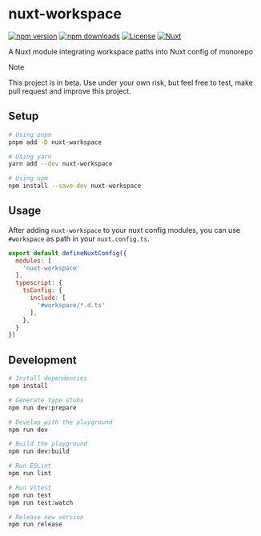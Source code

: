 # nuxt-workspace

[![npm version][npm-version-src]][npm-version-href]
[![npm downloads][npm-downloads-src]][npm-downloads-href]
[![License][license-src]][license-href]
[![Nuxt][nuxt-src]][nuxt-href]

A Nuxt module integrating workspace paths into Nuxt config of monorepo

> [!NOTE]
> This project is in beta. Use under your own risk, but feel free to test, make pull request and improve this project.

## Setup

```bash
# Using pnpm
pnpm add -D nuxt-workspace

# Using yarn
yarn add --dev nuxt-workspace

# Using npm
npm install --save-dev nuxt-workspace
```

## Usage

After adding `nuxt-workspace` to your nuxt config modules, you can use `#workspace` as path in your `nuxt.config.ts`.

```js
export default defineNuxtConfig({
  modules: [
    'nuxt-workspace'
  ],
  typescript: {
    tsConfig: {
      include: [
        '#workspace/*.d.ts'
      ],
    },
  }
})
```

## Development

```bash
# Install dependencies
npm install

# Generate type stubs
npm run dev:prepare

# Develop with the playground
npm run dev

# Build the playground
npm run dev:build

# Run ESLint
npm run lint

# Run Vitest
npm run test
npm run test:watch

# Release new version
npm run release
```

<!-- Badges -->
[npm-version-src]: https://img.shields.io/npm/v/nuxt-workspace/latest.svg?style=flat&colorA=18181B&colorB=28CF8D
[npm-version-href]: https://npmjs.com/package/nuxt-workspace

[npm-downloads-src]: https://img.shields.io/npm/dm/nuxt-workspace.svg?style=flat&colorA=18181B&colorB=28CF8D
[npm-downloads-href]: https://npmjs.com/package/nuxt-workspace

[license-src]: https://img.shields.io/npm/l/nuxt-workspace.svg?style=flat&colorA=18181B&colorB=28CF8D
[license-href]: https://npmjs.com/package/nuxt-workspace

[nuxt-src]: https://img.shields.io/badge/Nuxt-18181B?logo=nuxt.js
[nuxt-href]: https://nuxt.com
